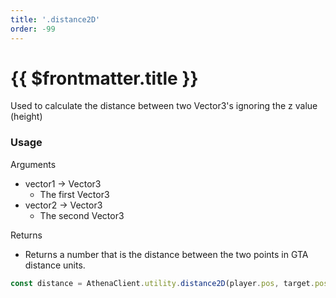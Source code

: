 ```yaml
---
title: '.distance2D'
order: -99
---
```


# {{ $frontmatter.title }}

Used to calculate the distance between two Vector3's ignoring the z value (height)

### Usage

Arguments

* vector1 -> Vector3
  * The first Vector3
* vector2 -> Vector3
  * The second Vector3

Returns

* Returns a number that is the distance between the two points in GTA distance units.

```typescript
const distance = AthenaClient.utility.distance2D(player.pos, target.pos);

```
